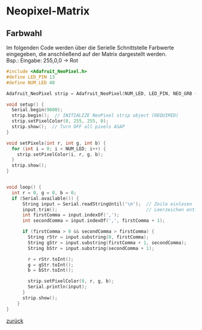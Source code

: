 <link rel="stylesheet" href="https://hi2272.github.io/StyleMD.css">

# Neopixel-Matrix
## Farbwahl

Im folgenden Code werden über die Serielle Schnittstelle Farbwerte eingegeben, die anschließend auf der Matrix dargestellt werden.  
Bsp.: Eingabe: 255,0,0 -> Rot


```C++
#include <Adafruit_NeoPixel.h>
#define LED_PIN 13
#define NUM_LED 40

Adafruit_NeoPixel strip = Adafruit_NeoPixel(NUM_LED, LED_PIN, NEO_GRB + NEO_KHZ800);

void setup() {
  Serial.begin(9600);
  strip.begin();  // INITIALIZE NeoPixel strip object (REQUIRED)
  strip.setPixelColor(0, 255, 255, 0);
  strip.show();  // Turn OFF all pixels ASAP
}

void setPixels(int r, int g, int b) {
  for (int i = 0; i < NUM_LED; i++) {
    strip.setPixelColor(i, r, g, b);
  }
  strip.show();
}


void loop() {
  int r = 0, g = 0, b = 0;
  if (Serial.available()) {
      String input = Serial.readStringUntil('\n');  // Zeile einlesen
      input.trim();                                 // Leerzeichen entfernen
      int firstComma = input.indexOf(',');
      int secondComma = input.indexOf(',', firstComma + 1);

      if (firstComma > 0 && secondComma > firstComma) {
        String rStr = input.substring(0, firstComma);
        String gStr = input.substring(firstComma + 1, secondComma);
        String bStr = input.substring(secondComma + 1);

        r = rStr.toInt();
        g = gStr.toInt();
        b = bStr.toInt();

        strip.setPixelColor(0, r, g, b);
        Serial.println(input);
      }
      strip.show();
    }
}
```

[zurück](index.html)